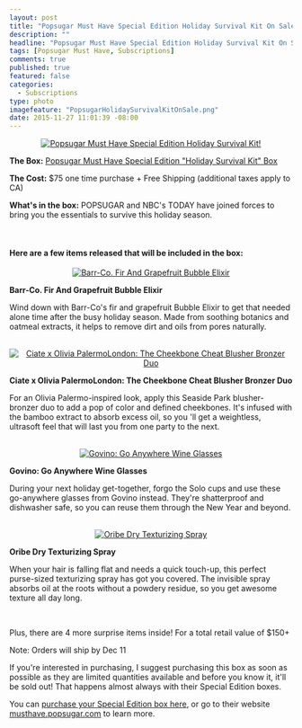 ```yaml
---
layout: post
title: "Popsugar Must Have Special Edition Holiday Survival Kit On Sale Now!"
description: ""
headline: "Popsugar Must Have Special Edition Holiday Survival Kit On Sale Now!"
tags: [Popsugar Must Have, Subscriptions]
comments: true
published: true
featured: false
categories: 
  - Subscriptions
type: photo
imagefeature: "PopsugarHolidaySurvivalKitOnSale.png"
date: 2015-11-27 11:01:39 -08:00
---
```


<center><a href="https://musthave.popsugar.com/p/monthly-subscription?utm_source=link&utm_medium=confirmation-page&utm_campaign=referral&utm_content=u:16301514" target="_blank">
<img src="/images/PopsugarHolidaySurvivalKitOnSale.png" border="0" style="border:none;max-width:100%;" alt="Popsugar Must Have Special Edition Holiday Survival Kit!" />
</a></center>

<p><b>The Box:</b> <a href="https://musthave.popsugar.com/p/monthly-subscription?utm_source=link&utm_medium=confirmation-page&utm_campaign=referral&utm_content=u:16301514" target="_blank">Popsugar Must Have Special Edition "Holiday Survival Kit" Box</a></p>
<p><b>The Cost:</b> $75 one time purchase + Free Shipping (additional taxes apply to CA)</p>
<p><b>What's in the box:</b> POPSUGAR and NBC's TODAY have joined forces to bring you the essentials to survive this holiday season.</p>
<br>

<H4>Here are a few items released that will be included in the box:</H4>

<center><a href="https://musthave.popsugar.com/p/monthly-subscription?utm_source=link&utm_medium=confirmation-page&utm_campaign=referral&utm_content=u:16301514" target="_blank">
<img src="/images/PopsugarHolidaySurvivalKitBarrCo.png" border="0" style="border:none;max-width:100%;" alt="Barr-Co. Fir And Grapefruit Bubble Elixir" />
</a></center>

<p><b>Barr-Co. Fir And Grapefruit Bubble Elixir</b></p>

<p>Wind down with Barr-Co's fir and grapefruit Bubble Elixir to get that needed alone time after the busy holiday season. Made from soothing botanics and oatmeal extracts, it helps to remove dirt and oils from pores naturally.</p>

<br>

<center><a href="https://musthave.popsugar.com/p/monthly-subscription?utm_source=link&utm_medium=confirmation-page&utm_campaign=referral&utm_content=u:16301514" target="_blank">
<img src="/images/PopsugarHolidaySurvivalKitCiate.png" border="0" style="border:none;max-width:100%;" alt="Ciate x Olivia PalermoLondon: The Cheekbone Cheat Blusher Bronzer Duo" />
</a></center>

<p><b>Ciate x Olivia PalermoLondon: The Cheekbone Cheat Blusher Bronzer Duo</b></p>

<p>For an Olivia Palermo-inspired look, apply this Seaside Park blusher-bronzer duo to add a pop of color and defined cheekbones. It's infused with the bamboo extract to absorb excess oil, so you 'll get a weightless, ultrasoft feel that will last you from one party to the next.</p>

<br>

<center><a href="https://musthave.popsugar.com/p/monthly-subscription?utm_source=link&utm_medium=confirmation-page&utm_campaign=referral&utm_content=u:16301514" target="_blank">
<img src="/images/PopsugarHolidaySurvivalKitGovino.png" border="0" style="border:none;max-width:100%;" alt="Govino: Go Anywhere Wine Glasses" />
</a></center>

<p><b>Govino: Go Anywhere Wine Glasses</b></p>

<p>During your next holiday get-together, forgo the Solo cups and use these go-anywhere glasses from Govino instead. They're shatterproof and dishwasher safe, so you can reuse them through the New Year and beyond.</p>

<br>

<center><a href="https://musthave.popsugar.com/p/monthly-subscription?utm_source=link&utm_medium=confirmation-page&utm_campaign=referral&utm_content=u:16301514" target="_blank">
<img src="/images/PopsugarHolidaySurvivalKitOribe.png" border="0" style="border:none;max-width:100%;" alt="Oribe Dry Texturizing Spray" />
</a></center>

<p><b>Oribe Dry Texturizing Spray</b></p>

<p>When your hair is falling flat and needs a quick touch-up, this perfect purse-sized texturizing spray has got you covered. The invisible spray absorbs oil at the roots without a powdery residue, so you get awesome texture all day long.</p>

<br>

<p>Plus, there are 4 more surprise items inside! For a total retail value of $150+</p>

<p>Note: Orders will ship by Dec 11</p>

<p>If you're interested in purchasing, I suggest purchasing this box as soon as possible as they are limited quantities available and before you know it, it'll be sold out! That happens almost always with their Special Edition boxes.</p> 

<p>You can <a href="https://musthave.popsugar.com/p/monthly-subscription?utm_source=link&utm_medium=confirmation-page&utm_campaign=referral&utm_content=u:16301514" target="_blank">purchase your Special Edition box here</a>, or go to their website <a href="https://musthave.popsugar.com/p/monthly-subscription?utm_source=link&utm_medium=confirmation-page&utm_campaign=referral&utm_content=u:16301514" target="_blank">musthave.popsugar.com</a> to learn more.</p>
